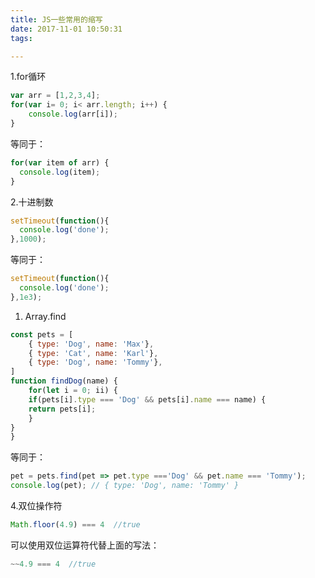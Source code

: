 ```yaml
---
title: JS一些常用的缩写
date: 2017-11-01 10:50:31
tags:

---
```


1.for循环

```javascript
var arr = [1,2,3,4];
for(var i= 0; i< arr.length; i++) {
    console.log(arr[i]);
}
```

等同于：

```javascript
for(var item of arr) {
  console.log(item);
}
```

2.十进制数

```javascript
setTimeout(function(){
  console.log('done');
},1000);
```

等同于：

```javascript
setTimeout(function(){
  console.log('done');
},1e3);
```

1. Array.find

```javascript
const pets = [
    { type: 'Dog', name: 'Max'},
    { type: 'Cat', name: 'Karl'},
    { type: 'Dog', name: 'Tommy'},
]
function findDog(name) {
    for(let i = 0; ii) {
    if(pets[i].type === 'Dog' && pets[i].name === name) {
    return pets[i];
    }
}
}
```

等同于：

```javascript
pet = pets.find(pet => pet.type ==='Dog' && pet.name === 'Tommy');
console.log(pet); // { type: 'Dog', name: 'Tommy' }
```

4.双位操作符

```javascript
Math.floor(4.9) === 4  //true
```

可以使用双位运算符代替上面的写法：

```javascript
~~4.9 === 4  //true
```

